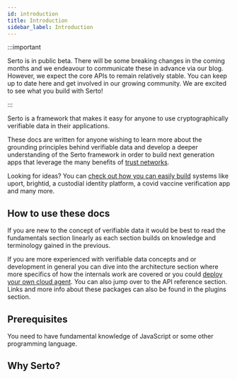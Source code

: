 ```yaml
---
id: introduction
title: Introduction
sidebar_label: Introduction
---
```


:::important

Serto is in public beta. There will be some breaking changes in the coming months and we endeavour to communicate these in advance via our blog. However, we expect the core APIs to remain relatively stable. You can keep up to date here and get involved in our growing community. We are excited to see what you build with Serto!

:::

Serto is a framework that makes it easy for anyone to use cryptographically verifiable data in their applications.

These docs are written for anyone wishing to learn more about the grounding principles behind verifiable data and develop a deeper understanding of the Serto framework in order to build next generation apps that leverage the many benefits of [trust networks](/docs/).

Looking for ideas? You can [check out how you can easily build](/docs/) systems like uport, brightid, a custodial identity platform, a covid vaccine verification app and many more.

## How to use these docs

If you are new to the concept of verifiable data it would be best to read the fundamentals section linearly as each section builds on knowledge and terminology gained in the previous.

If you are more experienced with verifiable data concepts and or development in general you can dive into the architecture section where more specifics of how the internals work are covered or you could [deploy your own cloud agent](/docs/agent/cloud_agent). You can also jump over to the API reference section. Links and more info about these packages can also be found in the plugins section.

## Prerequisites

You need to have fundamental knowledge of JavaScript or some other programming language.

## Why Serto?

